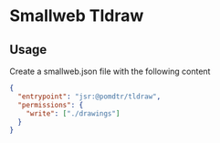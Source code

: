 # Smallweb Tldraw

## Usage

Create a smallweb.json file with the following content

```json
{
  "entrypoint": "jsr:@pomdtr/tldraw",
  "permissions": {
    "write": ["./drawings"]
  }
}
```
